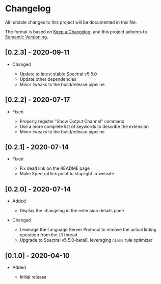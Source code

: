 # Changelog

All notable changes to this project will be documented in this file.

The format is based on [Keep a Changelog](https://keepachangelog.com/en/1.0.0/),
and this project adheres to [Semantic Versioning](https://semver.org/spec/v2.0.0.html).

## [0.2.3] - 2020-09-11

- Changed

  - Update to latest stable Spectral v5.5.0
  - Update other dependencies
  - Minor tweaks to the build/release pipeline

## [0.2.2] - 2020-07-17

- Fixed

  - Properly register "Show Output Channel" command
  - Use a more complete list of keywords to describe the extension
  - Minor tweaks to the build/release pipeline

## [0.2.1] - 2020-07-14

- Fixed

  - Fix dead link on the README page
  - Make Spectral link point to stoplight.io website

## [0.2.0] - 2020-07-14

- Added

  - Display the changelog in the extension details pane

- Changed

  - Leverage the Language Server Protocol to remove the actual linting operation from the UI thread
  - Upgrade to Spectral v5.5.0-beta8, leveraging `nimma` rule optimizer

## [0.1.0] - 2020-04-10

- Added

  - Initial release
